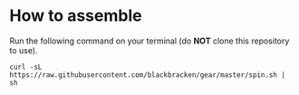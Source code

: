 # How to assemble

Run the following command on your terminal (do **NOT** clone this repository to use).

`curl -sL https://raw.githubusercontent.com/blackbracken/gear/master/spin.sh | sh`
